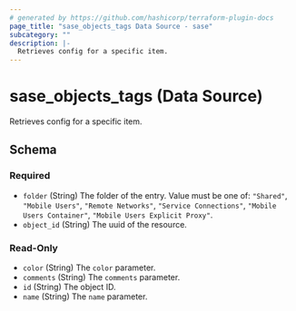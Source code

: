 ```yaml
---
# generated by https://github.com/hashicorp/terraform-plugin-docs
page_title: "sase_objects_tags Data Source - sase"
subcategory: ""
description: |-
  Retrieves config for a specific item.
---
```


# sase_objects_tags (Data Source)

Retrieves config for a specific item.



<!-- schema generated by tfplugindocs -->
## Schema

### Required

- `folder` (String) The folder of the entry. Value must be one of: `"Shared"`, `"Mobile Users"`, `"Remote Networks"`, `"Service Connections"`, `"Mobile Users Container"`, `"Mobile Users Explicit Proxy"`.
- `object_id` (String) The uuid of the resource.

### Read-Only

- `color` (String) The `color` parameter.
- `comments` (String) The `comments` parameter.
- `id` (String) The object ID.
- `name` (String) The `name` parameter.


